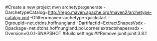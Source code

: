 #Create a new project
mvn archetype:generate -DarchetypeCatalog=http://repo.maven.apache.org/maven2/archetype-catalog.xml -Dfilter=maven-archetype-quickstart -DgroupId=net.dtdns.hoffnungland -DartifactId=ExtractShapesVsdx -Dpackage=net.dtdns.hoffnungland.poi.corner.extractshapesvsdx -Dversion=0.0.1-SNAPSHOT
#Build settings
##Remove junit:junit:3.8.1